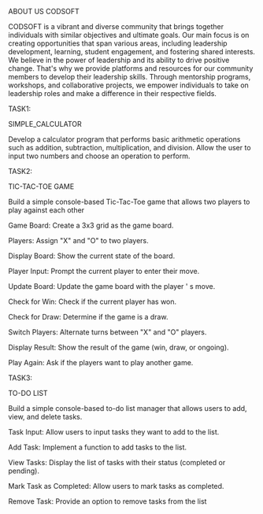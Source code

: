 ABOUT US CODSOFT

CODSOFT is a vibrant and diverse community that brings
together individuals with similar objectives and ultimate
goals. Our main focus is on creating opportunities that span
various areas, including leadership development, learning,
student engagement, and fostering shared interests.
We believe in the power of leadership and its ability to drive
positive change. That's why we provide platforms and
resources for our community members to develop their
leadership skills. Through mentorship programs, workshops,
and collaborative projects, we empower individuals to take
on leadership roles and make a difference in their
respective fields.


TASK1:

SIMPLE_CALCULATOR

Develop a calculator program that performs basic arithmetic
operations such as addition, subtraction, multiplication, and
division. Allow the user to input two numbers and choose an
operation to perform.


TASK2:

TIC-TAC-TOE GAME

Build a simple console-based Tic-Tac-Toe game that
allows two players to play against each other

Game Board: Create a 3x3 grid as the game board.

Players: Assign
"X"
and "O" to two players.

Display Board: Show the current state of the board.

Player Input: Prompt the current player to enter their move.

Update Board: Update the game board with the player
'
s move.

Check for Win: Check if the current player has won.

Check for Draw: Determine if the game is a draw.

Switch Players: Alternate turns between
"X"
and "O"
players.

Display Result: Show the result of the game (win, draw, or ongoing).

Play Again: Ask if the players want to play another game.


TASK3:

TO-DO LIST

Build a simple console-based to-do list
manager that allows users to add, view, and
delete tasks.

Task Input: Allow users to input tasks they want to add to the list.

Add Task: Implement a function to add tasks to the list.

View Tasks: Display the list of tasks with their status (completed or
pending).

Mark Task as Completed: Allow users to mark tasks as completed.

Remove Task: Provide an option to remove tasks from the list

